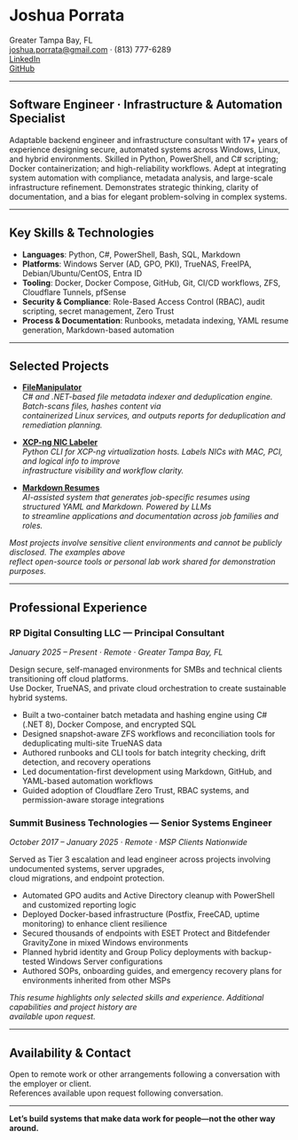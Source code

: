 # Joshua Porrata  
Greater Tampa Bay, FL  
[joshua.porrata@gmail.com](mailto:joshua.porrata@gmail.com) · (813) 777-6289  
[LinkedIn](https://www.linkedin.com/in/joshua-p-8a2a3424/)  
[GitHub](https://github.com/geekonamotorcycle/markdown-resumes)

---

## Software Engineer · Infrastructure & Automation Specialist

Adaptable backend engineer and infrastructure consultant with 17+ years of experience designing secure, automated
 systems across Windows, Linux, and hybrid environments. Skilled in Python, PowerShell, and C#
 scripting; Docker containerization; and high-reliability workflows. Adept at integrating system automation
 with compliance, metadata analysis, and large-scale infrastructure refinement. Demonstrates strategic
 thinking, clarity of documentation, and a bias for elegant problem-solving in complex systems.

---

## Key Skills & Technologies

- **Languages**: Python, C#, PowerShell, Bash, SQL, Markdown  
- **Platforms**: Windows Server (AD, GPO, PKI), TrueNAS, FreeIPA, Debian/Ubuntu/CentOS, Entra ID  
- **Tooling**: Docker, Docker Compose, GitHub, Git, CI/CD workflows, ZFS, Cloudflare Tunnels, pfSense  
- **Security & Compliance**: Role-Based Access Control (RBAC), audit scripting, secret management, Zero Trust  
- **Process & Documentation**: Runbooks, metadata indexing, YAML resume generation, Markdown-based automation  

---

## Selected Projects

- **[FileManipulator](https://github.com/geekonamotorcycle/FileManipulator)**  
  *C# and .NET-based file metadata indexer and deduplication engine. Batch-scans files, hashes content via  
  containerized Linux services, and outputs reports for deduplication and remediation planning.*

- **[XCP-ng NIC Labeler](https://github.com/geekonamotorcycle/xcp-ng-nic-labeler)**  
  *Python CLI for XCP-ng virtualization hosts. Labels NICs with MAC, PCI, and logical info to improve  
  infrastructure visibility and workflow clarity.*

- **[Markdown Resumes](https://github.com/geekonamotorcycle/markdown-resumes)**  
  *AI-assisted system that generates job-specific resumes using structured YAML and Markdown. Powered by LLMs  
  to streamline applications and documentation across job families and roles.*

*Most projects involve sensitive client environments and cannot be publicly disclosed. The examples above  
reflect open-source tools or personal lab work shared for demonstration purposes.*

---

## Professional Experience

### RP Digital Consulting LLC — Principal Consultant  
*January 2025 – Present · Remote · Greater Tampa Bay, FL*  

Design secure, self-managed environments for SMBs and technical clients transitioning off cloud platforms.  
Use Docker, TrueNAS, and private cloud orchestration to create sustainable hybrid systems.

- Built a two-container batch metadata and hashing engine using C# (.NET 8), Docker Compose, and encrypted SQL  
- Designed snapshot-aware ZFS workflows and reconciliation tools for deduplicating multi-site TrueNAS data  
- Authored runbooks and CLI tools for batch integrity checking, drift detection, and recovery operations  
- Led documentation-first development using Markdown, GitHub, and YAML-based automation workflows  
- Guided adoption of Cloudflare Zero Trust, RBAC systems, and permission-aware storage integrations  

### Summit Business Technologies — Senior Systems Engineer  
*October 2017 – January 2025 · Remote · MSP Clients Nationwide*  

Served as Tier 3 escalation and lead engineer across projects involving undocumented systems, server upgrades,  
cloud migrations, and endpoint protection.

- Automated GPO audits and Active Directory cleanup with PowerShell and customized reporting logic  
- Deployed Docker-based infrastructure (Postfix, FreeCAD, uptime monitoring) to enhance client resilience  
- Secured thousands of endpoints with ESET Protect and Bitdefender GravityZone in mixed Windows environments  
- Planned hybrid identity and Group Policy deployments with backup-tested Windows Server configurations  
- Authored SOPs, onboarding guides, and emergency recovery plans for environments inherited from other MSPs  

*This resume highlights only selected skills and experience. Additional capabilities and project history are  
available upon request.*

---

## Availability & Contact

Open to remote work or other arrangements following a conversation with the employer or client.  
References available upon request following conversation.

---
 
**Let’s build systems that make data work for people—not the other way around.**
